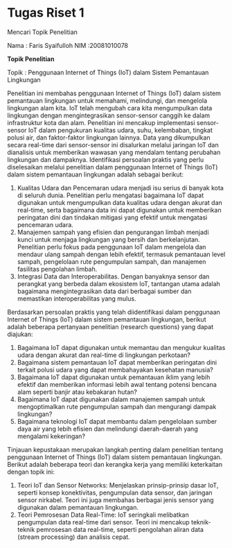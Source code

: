 # Tugas Riset 1 
Mencari Topik Penelitian

Nama : Faris Syaifulloh
NIM :20081010078

**__Topik Penelitian__**

Topik : Penggunaan Internet of Things (IoT) dalam Sistem Pemantauan Lingkungan
		
  Penelitian ini membahas penggunaan Internet of Things (IoT) dalam sistem pemantauan lingkungan untuk memahami, melindungi, dan mengelola lingkungan alam kita. IoT telah mengubah cara kita mengumpulkan data lingkungan dengan mengintegrasikan sensor-sensor canggih ke dalam infrastruktur kota dan alam. Penelitian ini mencakup implementasi sensor-sensor IoT dalam pengukuran kualitas udara, suhu, kelembaban, tingkat polusi air, dan faktor-faktor lingkungan lainnya. Data yang dikumpulkan secara real-time dari sensor-sensor ini disalurkan melalui jaringan IoT dan dianalisis untuk memberikan wawasan yang mendalam tentang perubahan lingkungan dan dampaknya.
		Identifikasi persoalan praktis yang perlu diselesaikan melalui penelitian dalam penggunaan Internet of Things (IoT) dalam sistem pemantauan lingkungan adalah sebagai berikut:
1.	Kualitas Udara dan Pencemaran udara menjadi isu serius di banyak kota di seluruh dunia. Penelitian perlu mengatasi bagaimana IoT dapat digunakan untuk mengumpulkan data kualitas udara dengan akurat dan real-time, serta bagaimana data ini dapat digunakan untuk memberikan peringatan dini dan tindakan mitigasi yang efektif untuk mengatasi pencemaran udara.
2.	Manajemen sampah yang efisien dan pengurangan limbah menjadi kunci untuk menjaga lingkungan yang bersih dan berkelanjutan. Penelitian perlu fokus pada penggunaan IoT dalam mengelola dan mendaur ulang sampah dengan lebih efektif, termasuk pemantauan level sampah, pengelolaan rute pengumpulan sampah, dan manajemen fasilitas pengolahan limbah.
3.	Integrasi Data dan Interoperabilitas. Dengan banyaknya sensor dan perangkat yang berbeda dalam ekosistem IoT, tantangan utama adalah bagaimana mengintegrasikan data dari berbagai sumber dan memastikan interoperabilitas yang mulus.

Berdasarkan persoalan praktis yang telah diidentifikasi dalam penggunaan Internet of Things (IoT) dalam sistem pemantauan lingkungan, berikut adalah beberapa pertanyaan penelitian (research questions) yang dapat diajukan: 
1.	Bagaimana IoT dapat digunakan untuk memantau dan mengukur kualitas udara dengan akurat dan real-time di lingkungan perkotaan?
2.	Bagaimana sistem pemantauan IoT dapat memberikan peringatan dini terkait polusi udara yang dapat membahayakan kesehatan manusia?
3.	Bagaimana IoT dapat digunakan untuk pemantauan iklim yang lebih efektif dan memberikan informasi lebih awal tentang potensi bencana alam seperti banjir atau kebakaran hutan?
4.	Bagaimana IoT dapat digunakan dalam manajemen sampah untuk mengoptimalkan rute pengumpulan sampah dan mengurangi dampak lingkungan?
5.	Bagaimana teknologi IoT dapat membantu dalam pengelolaan sumber daya air yang lebih efisien dan melindungi daerah-daerah yang mengalami kekeringan?

Tinjauan kepustakaan merupakan langkah penting dalam penelitian tentang penggunaan Internet of Things (IoT) dalam sistem pemantauan lingkungan. Berikut adalah beberapa teori dan kerangka kerja yang memiliki keterkaitan dengan topik ini:
1.	Teori IoT dan Sensor Networks: Menjelaskan prinsip-prinsip dasar IoT, seperti konsep konektivitas, pengumpulan data sensor, dan jaringan sensor nirkabel. Teori ini juga membahas berbagai jenis sensor yang digunakan dalam pemantauan lingkungan.
2.	Teori Pemrosesan Data Real-Time: IoT seringkali melibatkan pengumpulan data real-time dari sensor. Teori ini mencakup teknik-teknik pemrosesan data real-time, seperti pengolahan aliran data (stream processing) dan analisis cepat.


